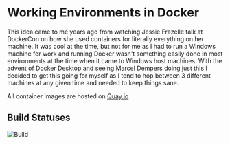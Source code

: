 # Working Environments in Docker

This idea came to me years ago from watching Jessie Frazelle talk at DockerCon on how she used containers for literally everything on her machine. It was cool at the time, but not for me as I had to run a Windows machine for work and running Docker wasn't something easily done in most environments at the time when it came to Windows host machines. With the advent of Docker Desktop and seeing Marcel Dempers doing just this I decided to get this going for myself as I tend to hop between 3 different machines at any given time and needed to keep things sane.

All container images are hosted on [Quay.io](https://quay.io/)

## Build Statuses

![Build](https://github.com/KyWa/dockerbuilds/actions/workflows/kcode-publish.yml/badge.svg)
